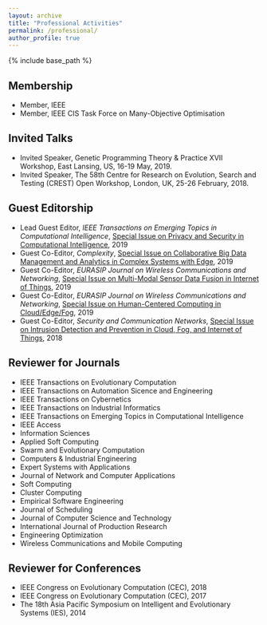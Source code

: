 ```yaml
---
layout: archive
title: "Professional Activities"
permalink: /professional/
author_profile: true
---
```


{% include base_path %}

## Membership

* Member, IEEE
* Member, IEEE CIS Task Force on Many-Objective Optimisation


## Invited Talks


* Invited Speaker, Genetic Programming Theory & Practice XVII Workshop, East Lansing, US, 16-19 May, 2019.
* Invited Speaker, The 58th Centre for Research on Evolution, Search and Testing (CREST) Open Workshop, 
London, UK, 25-26 February, 2018.


## Guest Editorship

* Lead Guest Editor, <i>IEEE Transactions on Emerging Topics in Computational Intelligence</i>, 
[Special Issue on Privacy and Security in Computational Intelligence](https://cis.ieee.org/images/files/Publications/TETCI/SI14_CFP_PSCI.pdf), 2019
* Guest Co-Editor, <i>Complexity</i>, 
[Special Issue on Collaborative Big Data Management and Analytics in Complex Systems with Edge](https://www.hindawi.com/journals/complexity/si/149145/cfp/), 2019
* Guest Co-Editor, <i>EURASIP Journal on Wireless Communications and Networking</i>, [Special Issue on
Multi-Modal Sensor Data Fusion in Internet of Things](https://jwcn-eurasipjournals.springeropen.com/multi-modal-sensor), 2019
* Guest Co-Editor, <i>EURASIP Journal on Wireless Communications and Networking</i>, 
[Special Issue on Human-Centered Computing in Cloud/Edge/Fog](https://jwcn-eurasipjournals.springeropen.com/human-centered-computing), 2019
* Guest Co-Editor, <i>Security and Communication Networks</i>, 
[Special Issue on Intrusion Detection and Prevention in Cloud, Fog, and Internet of Things](https://www.hindawi.com/journals/scn/si/215106/cfp/), 2018




## Reviewer for Journals 

* IEEE Transactions on Evolutionary Computation 
* IEEE Transactions on Automation Sicence and Engineering
* IEEE Transactions on Cybernetics
* IEEE Transactions on Industrial Informatics
* IEEE Transactions on Emerging Topics in Computational Intelligence
* IEEE Access
* Information Sciences
* Applied Soft Computing
* Swarm and Evolutionary Computation
* Computers & Industrial Engineering
* Expert Systems with Applications
* Journal of Network and Computer Applications
* Soft Computing
* Cluster Computing
* Empirical Software Engineering
* Journal of Scheduling
* Journal of Computer Science and Technology
* International Journal of Production Research
* Engineering Optimization
* Wireless Communications and Mobile Computing

## Reviewer for Conferences

* IEEE Congress on Evolutionary Computation (CEC), 2018
* IEEE Congress on Evolutionary Computation (CEC), 2017
* The 18th Asia Pacific Symposium on Intelligent and Evolutionary Systems (IES), 2014
